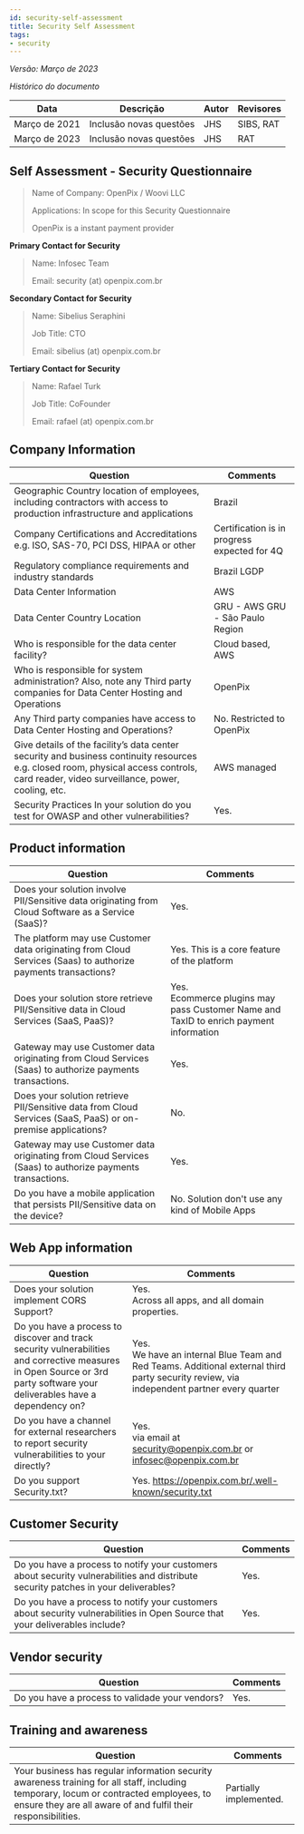 ```yaml
---
id: security-self-assessment
title: Security Self Assessment
tags:
- security
---
```


*Versão: Março de 2023*

*Histórico do documento*

| Data  | Descrição | Autor | Revisores |
| -  | - | - | - |
| Março de 2021 | Inclusão novas questões | JHS | SIBS, RAT |
| Março de 2023 | Inclusão novas questões | JHS | RAT |


## Self Assessment - Security Questionnaire 


> Name of Company: OpenPix / Woovi LLC
>
> Applications: In scope for this Security Questionnaire 
>
> OpenPix is a instant payment provider

**Primary Contact for Security**
> Name: Infosec Team
>
> Email: security (at) openpix.com.br

**Secondary Contact for Security**
> Name: Sibelius Seraphini
>
> Job Title: CTO
>
> Email: sibelius (at) openpix.com.br

**Tertiary Contact for Security**
> Name: Rafael Turk
> 
> Job Title: CoFounder
> 
> Email: rafael (at) openpix.com.br


## Company Information

| Question | Comments | 
| --  | -- | 
| Geographic Country location of employees, including contractors with access to production infrastructure and applications | Brazil | 
| Company Certifications and Accreditations e.g. ISO, SAS-70, PCI DSS, HIPAA or other | Certification is in progress expected for 4Q |
| Regulatory compliance requirements and industry standards | Brazil LGDP |
| Data Center Information | AWS |
| Data Center Country Location | GRU - AWS GRU - São Paulo Region |
| Who is responsible for the data center facility? | Cloud based, AWS |
| Who is responsible for system administration? Also, note any Third party companies for Data Center Hosting and Operations | OpenPix |
| Any Third party companies have access to Data Center Hosting and Operations? | No. Restricted to OpenPix |
| Give details of the facility’s data center security and business continuity resources e.g. closed room, physical access controls, card reader, video surveillance, power, cooling, etc. | AWS managed |
| Security Practices In your solution do you test for OWASP and other vulnerabilities? | Yes. | 

## Product information

| Question | Comments | 
| --  | -- | 
| Does your solution involve PII/Sensitive data originating from Cloud Software as a Service (SaaS)? | Yes. | 
| The platform may use Customer data originating from Cloud Services (Saas) to authorize payments transactions? | Yes. This is a core feature of the platform |
| Does your solution store retrieve PII/Sensitive data in Cloud Services (SaaS, PaaS)? | Yes. <br/>Ecommerce plugins may pass Customer Name and TaxID to enrich payment information |
| Gateway may use Customer data originating from  Cloud Services (Saas) to authorize payments transactions. | Yes. |
| Does your solution retrieve PII/Sensitive data from  Cloud Services (SaaS, PaaS) or on-premise applications? | No. |
| Gateway may use Customer data originating from  Cloud Services (Saas) to authorize payments transactions. | Yes. |
| Do you have a mobile application that persists PII/Sensitive data on the device? | No. Solution don't use any kind of Mobile Apps |


## Web App information

| Question | Comments | 
| -  | - | 
| Does your solution implement CORS Support? | Yes. <br/>Across all apps, and all domain properties. |
| Do you have a process to discover and track security vulnerabilities and corrective measures in Open Source or 3rd party software your deliverables have a dependency on? | Yes. <br/>We have an internal Blue Team and Red Teams. Additional external third party security review, via independent partner every quarter |
| Do you have a channel for external researchers to report security vulnerabilities to your directly? | Yes. <br/> via email at security@openpix.com.br or infosec@openpix.com.br |
| Do you support Security.txt? | Yes.  https://openpix.com.br/.well-known/security.txt |


## Customer Security
| Question | Comments | 
| -  | - | 
| Do you have a process to notify your customers about security vulnerabilities and distribute security patches in your deliverables? | Yes. |
| Do you have a process to notify your customers about security vulnerabilities in Open Source that your deliverables include? | Yes. |


## Vendor security 
| Question | Comments | 
| -  | - | 
| Do you have a process to validade your vendors? | Yes. |


## Training and awareness 
| Question | Comments | 
| -  | - | 
| Your business has regular information security awareness training for all staff, including temporary, locum or contracted employees, to ensure they are all aware of and fulfil their responsibilities. | Partially implemented. |

